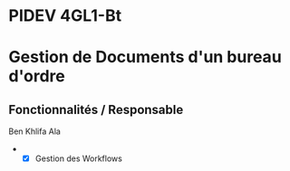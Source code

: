 PIDEV 4GL1-Bt
=============


# Gestion de Documents d'un bureau d'ordre #

## Fonctionnalités / Responsable



Ben Khlifa Ala

*   - [X] Gestion des Workflows
